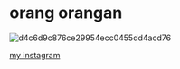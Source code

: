 # orang orangan

![d4c6d9c876ce29954ecc0455dd4acd76](https://github.com/user-attachments/assets/e7cf67c7-4ef7-4135-9c67-e82960fc86f9)





[my instagram](https://www.instagram.com/chrisnoperfr?igsh=MTA1dnJ0bGN6ZjdnMg==)

